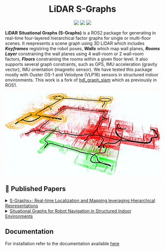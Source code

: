 <div align="center">
 <h1>LiDAR S-Graphs</h1>
<a href="https://github.com/snt-arg/lidar_situational_graphs/actions/workflows/foxy_build.yaml"><img src="https://github.com/snt-arg/lidar_situational_graphs/actions/workflows/foxy_build.yaml/badge.svg" /></a>
<a href="https://github.com/snt-arg/lidar_situational_graphs/actions/workflows/humble_build.yaml"><img src="https://github.com/snt-arg/lidar_situational_graphs/actions/workflows/humble_build.yaml/badge.svg" /></a>
<a href="https://github.com/snt-arg/lidar_situational_graphs/actions/workflows/iron_build.yaml"><img src="https://github.com/snt-arg/lidar_situational_graphs/actions/workflows/iron_build.yaml/badge.svg" /></a>
</div>

**LiDAR Situational Graphs (S-Graphs)** is a ROS2 package for generating in real-time four-layered hierarchical factor graphs for single or multi-floor scenes. It reepresents a scene graph using 3D LiDAR which includes **_Keyframes_** registring the robot poses, **_Walls_** which map wall planes, **_Rooms Layer_** constraining the wall planes using 4 wall-room or 2 wall-room factors, **_Floors_** constraining the rooms within a given floor level. It also supports several graph constraints, such as GPS, IMU acceleration (gravity vector), IMU orientation (magnetic sensor). We have tested this package mostly with Ouster OS-1 and Velodyne (VLP16) sensors in structured indoor environments. This work is a fork of [hdl_graph_slam](https://github.com/koide3/hdl_graph_slam) which as previously in ROS1.

![logo](./docs/imgs/main_image.png)

## 📖 Published Papers <a id="published-papers"></a>

<details >
    <summary><a href="https://arxiv.org/abs/2212.11770">S-Graphs+: Real-time Localization and Mapping leveraging Hierarchical Representations </a>
    </summary>

    @ARTICLE{10168233,
     author={Bavle, Hriday and Sanchez-Lopez, Jose Luis and Shaheer, Muhammad and Civera, Javier and Voos, Holger},
     journal={IEEE Robotics and Automation Letters},
     title={S-Graphs+: Real-Time Localization and Mapping Leveraging Hierarchical Representations},
     year={2023},
     volume={8},
     number={8},
     pages={4927-4934},
     doi={10.1109/LRA.2023.3290512}}

</details>
<details>
    <summary><a href="https://arxiv.org/abs/2202.12197">Situational Graphs for Robot Navigation in Structured Indoor Environments</a></summary>

      @ARTICLE{9826367,
        author={Bavle, Hriday and Sanchez-Lopez, Jose Luis and Shaheer, Muhammad and Civera, Javier and Voos, Holger},
        journal={IEEE Robotics and Automation Letters},
        title={Situational Graphs for Robot Navigation in Structured Indoor Environments},
        year={2022},
        volume={7},
        number={4},
        pages={9107-9114},
        doi={10.1109/LRA.2022.3189785}}

</details>


## Documentation

For installation refer to the documentation available [here](https://snt-arg.github.io/lidar_situational_graphs)
